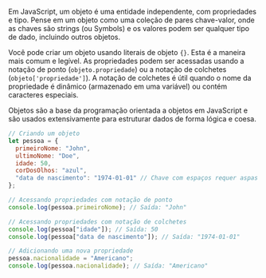Em JavaScript, um objeto é uma entidade independente, com propriedades e tipo. Pense em um objeto como uma coleção de pares chave-valor, onde as chaves são strings (ou Symbols) e os valores podem ser qualquer tipo de dado, incluindo outros objetos.

Você pode criar um objeto usando literais de objeto `{}`. Esta é a maneira mais comum e legível. As propriedades podem ser acessadas usando a notação de ponto (`objeto.propriedade`) ou a notação de colchetes (`objeto['propriedade']`). A notação de colchetes é útil quando o nome da propriedade é dinâmico (armazenado em uma variável) ou contém caracteres especiais.

Objetos são a base da programação orientada a objetos em JavaScript e são usados extensivamente para estruturar dados de forma lógica e coesa.

```javascript
// Criando um objeto
let pessoa = {
  primeiroNome: "John",
  ultimoNome: "Doe",
  idade: 50,
  corDosOlhos: "azul",
  "data de nascimento": "1974-01-01" // Chave com espaços requer aspas
};

// Acessando propriedades com notação de ponto
console.log(pessoa.primeiroNome); // Saída: "John"

// Acessando propriedades com notação de colchetes
console.log(pessoa["idade"]); // Saída: 50
console.log(pessoa["data de nascimento"]); // Saída: "1974-01-01"

// Adicionando uma nova propriedade
pessoa.nacionalidade = "Americano";
console.log(pessoa.nacionalidade); // Saída: "Americano"
```
